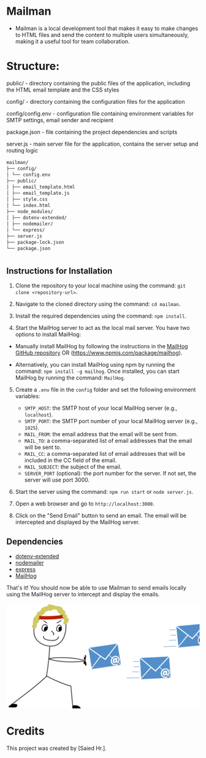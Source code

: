 # Mailman 
- Mailman is a local development tool that makes it easy to make changes to HTML files and send the content to multiple users simultaneously, making it a useful tool for team collaboration.

# Structure:
public/ - directory containing the public files of the application, including the HTML email template and the CSS styles

config/ - directory containing the configuration files for the application

config/config.env - configuration file containing environment variables for SMTP settings, email sender and recipient

package.json - file containing the project dependencies and scripts

server.js - main server file for the application, contains the server setup and routing logic

``` 
mailman/
├── config/
│ └── config.env
├── public/
│ ├── email_template.html
│ ├── email_template.js
│ ├── style.css
│ └── index.html
├── node_modules/
│ ├── dotenv-extended/
│ ├── nodemailer/
│ └── express/
├── server.js
├── package-lock.json
└── package.json
```

#


## Instructions for Installation

1. Clone the repository to your local machine using the command: `git clone <repository-url>`.

2. Navigate to the cloned directory using the command: `cd mailman`.

3. Install the required dependencies using the command: `npm install`.

4. Start the MailHog server to act as the local mail server. You have two options to install MailHog:

  - Manually install MailHog by following the instructions in the [MailHog GitHub repository](https://github.com/mailhog/MailHog) OR (https://www.npmjs.com/package/mailhog).
   
   - Alternatively, you can install MailHog using npm by running the command: `npm install -g mailhog`. Once installed, you can start MailHog by running the command: `MailHog`.

5. Create a `.env` file in the `config` folder and set the following environment variables:
   - `SMTP_HOST`: the SMTP host of your local MailHog server (e.g., `localhost`).
   - `SMTP_PORT`: the SMTP port number of your local MailHog server (e.g., `1025`).
   - `MAIL_FROM`: the email address that the email will be sent from.
   - `MAIL_TO`: a comma-separated list of email addresses that the email will be sent to.
   - `MAIL_CC`: a comma-separated list of email addresses that will be included in the CC field of the email.
   - `MAIL_SUBJECT`: the subject of the email.
   - `SERVER_PORT` (optional): the port number for the server. If not set, the server will use port 3000.

6. Start the server using the command: `npm run start` or `node server.js`.

7. Open a web browser and go to `http://localhost:3000`.

8. Click on the "Send Email" button to send an email. The email will be intercepted and displayed by the MailHog server.

## Dependencies

- [dotenv-extended](https://www.npmjs.com/package/dotenv-extended)
- [nodemailer](https://www.npmjs.com/package/nodemailer)
- [express](https://www.npmjs.com/package/express)
- [MailHog](https://github.com/mailhog/MailHog)

That's it! You should now be able to use Mailman to send emails locally using the MailHog server to intercept and display the emails.



![Alt-Text](./public/images/readme.webp)

# Credits

This project was created by [Saied Hr.].

